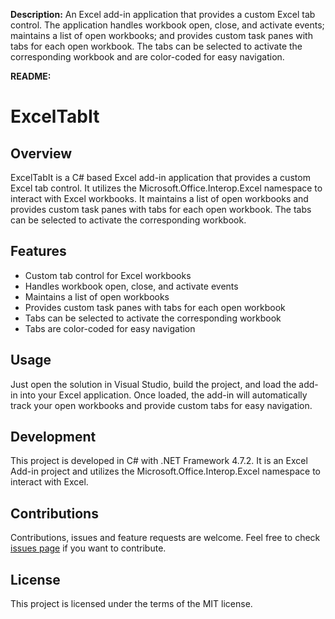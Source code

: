 **Description:** An Excel add-in application that provides a custom Excel tab control. The application handles workbook open, close, and activate events; maintains a list of open workbooks; and provides custom task panes with tabs for each open workbook. The tabs can be selected to activate the corresponding workbook and are color-coded for easy navigation.

**README:**

# ExcelTabIt

## Overview
ExcelTabIt is a C# based Excel add-in application that provides a custom Excel tab control. It utilizes the Microsoft.Office.Interop.Excel namespace to interact with Excel workbooks. It maintains a list of open workbooks and provides custom task panes with tabs for each open workbook. The tabs can be selected to activate the corresponding workbook.

## Features
- Custom tab control for Excel workbooks
- Handles workbook open, close, and activate events
- Maintains a list of open workbooks
- Provides custom task panes with tabs for each open workbook
- Tabs can be selected to activate the corresponding workbook
- Tabs are color-coded for easy navigation

## Usage
Just open the solution in Visual Studio, build the project, and load the add-in into your Excel application. Once loaded, the add-in will automatically track your open workbooks and provide custom tabs for easy navigation. 

## Development
This project is developed in C# with .NET Framework 4.7.2. It is an Excel Add-in project and utilizes the Microsoft.Office.Interop.Excel namespace to interact with Excel.

## Contributions
Contributions, issues and feature requests are welcome. Feel free to check [issues page](#) if you want to contribute.

## License
This project is licensed under the terms of the MIT license.